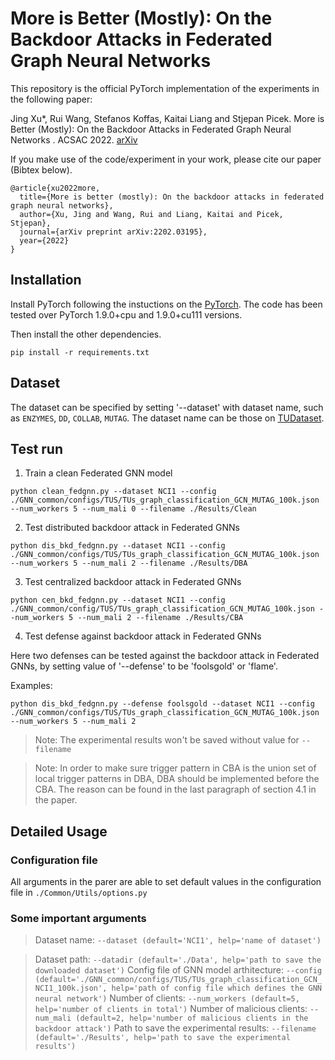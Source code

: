 # More is Better (Mostly): On the Backdoor Attacks in Federated Graph Neural Networks

This repository is the official PyTorch implementation of the experiments in the following paper: 

Jing Xu*, Rui Wang, Stefanos Koffas, Kaitai Liang and Stjepan Picek. More is Better (Mostly): On the Backdoor Attacks in Federated Graph Neural Networks . ACSAC 2022. [arXiv](https://arxiv.org/abs/2202.03195)

If you make use of the code/experiment in your work, please cite our paper (Bibtex below).
```
@article{xu2022more,
  title={More is better (mostly): On the backdoor attacks in federated graph neural networks},
  author={Xu, Jing and Wang, Rui and Liang, Kaitai and Picek, Stjepan},
  journal={arXiv preprint arXiv:2202.03195},
  year={2022}
}
```

## Installation
Install PyTorch following the instuctions on the [PyTorch](https://pytorch.org/). The code has been tested over PyTorch 1.9.0+cpu and 1.9.0+cu111 versions.

Then install the other dependencies.
```
pip install -r requirements.txt
```
## Dataset
The dataset can be specified by setting '--dataset' with dataset name, such as ``ENZYMES``, ``DD``, ``COLLAB``, ``MUTAG``. The dataset name can be those on [TUDataset](https://chrsmrrs.github.io/datasets/docs/datasets/).

## Test run
1. Train a clean Federated GNN model
```
python clean_fedgnn.py --dataset NCI1 --config ./GNN_common/configs/TUS/TUs_graph_classification_GCN_MUTAG_100k.json --num_workers 5 --num_mali 0 --filename ./Results/Clean
```
2. Test distributed backdoor attack in Federated GNNs
```
python dis_bkd_fedgnn.py --dataset NCI1 --config ./GNN_common/configs/TUS/TUs_graph_classification_GCN_MUTAG_100k.json --num_workers 5 --num_mali 2 --filename ./Results/DBA
```
3. Test centralized backdoor attack in Federated GNNs
```
python cen_bkd_fedgnn.py --dataset NCI1 --config ./GNN_common/config/TUS/TUs_graph_classification_GCN_MUTAG_100k.json --num_workers 5 --num_mali 2 --filename ./Results/CBA
```
4. Test defense against backdoor attack in Federated GNNs

Here two defenses can be tested against the backdoor attack in Federated GNNs, by setting value of '--defense' to be 'foolsgold' or 'flame'.

Examples:
```
python dis_bkd_fedgnn.py --defense foolsgold --dataset NCI1 --config ./GNN_common/configs/TUS/TUs_graph_classification_GCN_MUTAG_100k.json --num_workers 5 --num_mali 2
```
> Note: The experimental results won't be saved without value for `--filename`

> Note: In order to make sure trigger pattern in CBA is the union set of local trigger patterns in DBA, DBA should be implemented before the CBA. The reason can be found in the last paragraph of section 4.1 in the paper.

## Detailed Usage
### Configuration file
All arguments in the parer are able to set default values in the configuration file in ```./Common/Utils/options.py```

### Some important arguments
> Dataset name: `--dataset (default='NCI1', help='name of dataset')`

> Dataset path: `--datadir (default='./Data', help='path to save the downloaded dataset')` 
> Config file of GNN model arthitecture: `--config (default='./GNN_common/configs/TUS/TUs_graph_classification_GCN_NCI1_100k.json', help='path of config file which defines the GNN neural network')`
> Number of clients: `--num_workers (default=5, help='number of clients in total')`
> Number of malicious clients: `--num_mali (default=2, help='number of malicious clients in the backdoor attack')`
> Path to save the experimental results: `--filename (default='./Results', help='path to save the experimental results')`

